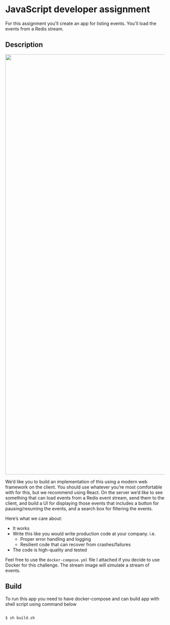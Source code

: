 # JavaScript developer assignment

For this assignment you'll create an app for listing events. You'll load the events from a Redis stream.


## Description

<img width="1324" src="https://camo.githubusercontent.com/5006f771da7cdd07f87589aa0d28ecd78c322cb9/68747470733a2f2f64326d787565667165616137736a2e636c6f756466726f6e742e6e65742f735f303231344144344539413443323631363445373238324232333936364134373831393933314630434535464335443941334536463433354237393233444137415f313531373335303135353935325f696d6167652e706e67">

We’d like you to build an implementation of this using a modern web framework on the client. You should use whatever you’re most comfortable with for this, but we recommend using React. On the server we’d like to see something that can load events from a Redis event stream, send them to the client, and build a UI for displaying those events that includes a button for pausing/resuming the events, and a search box for filtering the events.

Here’s what we care about:

* It works
* Write this like you would write production code at your company. i.e.
	* Proper error handling and logging
	* Resilient code that can recover from crashes/failures
* The code is high-quality and tested

Feel free to use the `docker-compose.yml` file I attached if you decide to use Docker for this challenge. The stream image will simulate a stream of events.

## Build

To run this app you need to have docker-compose and can build app with shell script using command below

```sh

$ sh build.sh

```